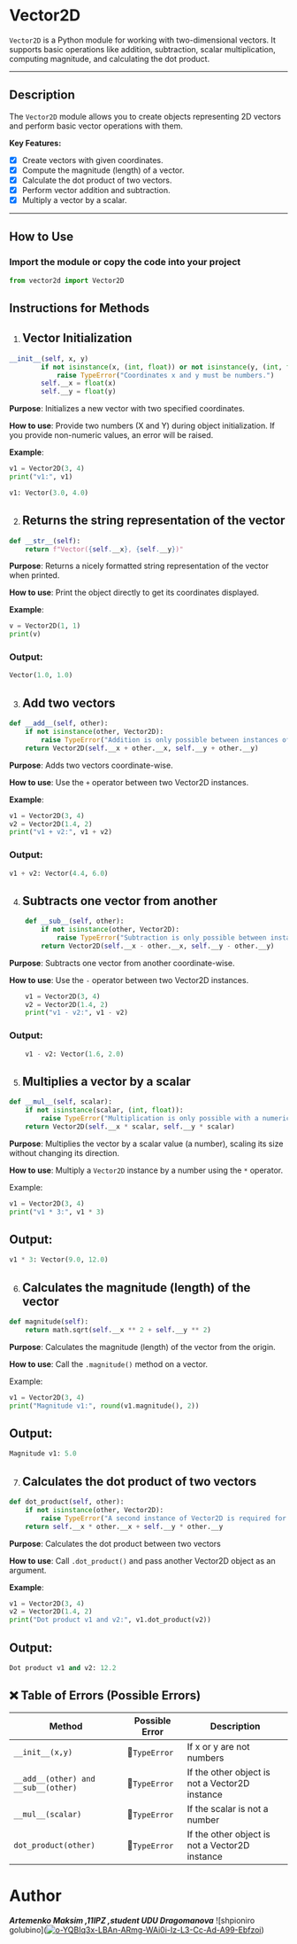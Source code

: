 # Vector2D 

`Vector2D` is a Python module for working with two-dimensional vectors. It supports basic operations like addition, subtraction, scalar multiplication, computing magnitude, and calculating the dot product.

---

##  Description

The `Vector2D` module allows you to create objects representing 2D vectors and perform basic vector operations with them.

**Key Features:**
- [X] Create vectors with given coordinates.
- [X] Compute the magnitude (length) of a vector.
- [X] Calculate the dot product of two vectors.
- [X] Perform vector addition and subtraction.
- [X] Multiply a vector by a scalar.

---

##  How to Use

###  Import the module or copy the code into your project
```python
from vector2d import Vector2D  
```
## Instructions for Methods
1. ## Vector Initialization
```py
__init__(self, x, y)
        if not isinstance(x, (int, float)) or not isinstance(y, (int, float)):
            raise TypeError("Coordinates x and y must be numbers.")
        self.__x = float(x)
        self.__y = float(y)
```
**Purpose**:
Initializes a new vector with two specified coordinates.

**How to use**:
Provide two numbers (X and Y) during object initialization.
If you provide non-numeric values, an error will be raised.

**Example**:
```py
v1 = Vector2D(3, 4)
print("v1:", v1)

v1: Vector(3.0, 4.0)
```

2. ## Returns the string representation of the vector
```py
def __str__(self):
    return f"Vector({self.__x}, {self.__y})"
```
**Purpose**:
Returns a nicely formatted string representation of the vector when printed.

**How to use**:
Print the object directly to get its coordinates displayed.

**Example**:
```py
v = Vector2D(1, 1)
print(v)
```
### Output:
```py
Vector(1.0, 1.0)
```

3. ## Add two vectors
```py
def __add__(self, other):
    if not isinstance(other, Vector2D):
        raise TypeError("Addition is only possible between instances of Vector2D.")
    return Vector2D(self.__x + other.__x, self.__y + other.__y)
```
**Purpose**:
Adds two vectors coordinate-wise.

**How to use**:
Use the ```+``` operator between two Vector2D instances.

**Example**:
```py
v1 = Vector2D(3, 4)
v2 = Vector2D(1.4, 2)
print("v1 + v2:", v1 + v2)
```
### Output:
```py
v1 + v2: Vector(4.4, 6.0)
```

4. ## Subtracts one vector from another
```py
    def __sub__(self, other):
        if not isinstance(other, Vector2D):
            raise TypeError("Subtraction is only possible between instances of Vector2D.")
        return Vector2D(self.__x - other.__x, self.__y - other.__y)
```
**Purpose**:
    Subtracts one vector from another coordinate-wise.

**How to use**:
Use the ```-``` operator between two Vector2D instances.
```py
    v1 = Vector2D(3, 4)
    v2 = Vector2D(1.4, 2)
    print("v1 - v2:", v1 - v2)
```
### Output:
```py
    v1 - v2: Vector(1.6, 2.0)
```
5. ## Multiplies a vector by a scalar
```py
def __mul__(self, scalar):
    if not isinstance(scalar, (int, float)):
        raise TypeError("Multiplication is only possible with a numeric value.")
    return Vector2D(self.__x * scalar, self.__y * scalar)
```
**Purpose**:
Multiplies the vector by a scalar value (a number), scaling its size without changing its direction.

**How to use**:
Multiply a ```Vector2D``` instance by a number using the ```*``` operator.

Example:
```py
v1 = Vector2D(3, 4)
print("v1 * 3:", v1 * 3)
```
## Output:
```py
v1 * 3: Vector(9.0, 12.0)
```

6. ## Calculates the magnitude (length) of the vector
```py
def magnitude(self):
    return math.sqrt(self.__x ** 2 + self.__y ** 2)
```
**Purpose**:
Calculates the magnitude (length) of the vector from the origin.

**How to use**:
Call the ```.magnitude()``` method on a vector.

Example:
```py
v1 = Vector2D(3, 4)
print("Magnitude v1:", round(v1.magnitude(), 2))
```
## Output:
```py
Magnitude v1: 5.0
```

7. ## Calculates the dot product of two vectors
```py
def dot_product(self, other):
    if not isinstance(other, Vector2D):
        raise TypeError("A second instance of Vector2D is required for computation.")
    return self.__x * other.__x + self.__y * other.__y
```
**Purpose**:
Calculates the dot product between two vectors 

**How to use**:
Call ```.dot_product()``` and pass another Vector2D object as an argument.

**Example**:
```py
v1 = Vector2D(3, 4)
v2 = Vector2D(1.4, 2)
print("Dot product v1 and v2:", v1.dot_product(v2))
```
## Output: 
```py
Dot product v1 and v2: 12.2
```

## :x: Table of Errors (Possible Errors)
| Method | Possible Error | Description |
| ------ | -------------- | ----------- |
|```__init__(x,y)```|:red_circle:```TypeError```| If x or y are not numbers |
|```__add__(other) and __sub__(other)```|:red_circle:```TypeError```|If the other object is not a Vector2D instance|
|```__mul__(scalar)```|:red_circle:```TypeError```|If the scalar is not a number|
|```dot_product(other)```|:red_circle:```TypeError```|If the other object is not a Vector2D instance|

# Author
***Artemenko Maksim ,11IPZ ,student UDU Dragomanova***
![shpioniro golubino](<a href="https://imgbb.com/"><img src="https://i.ibb.co/nsRvZ3M2/o-YQBIq3x-LBAn-ARmg-WAi0i-Iz-L3-Cc-Ad-A99-Ebfzoi.gif" alt="o-YQBIq3x-LBAn-ARmg-WAi0i-Iz-L3-Cc-Ad-A99-Ebfzoi" border="0"></a>)
